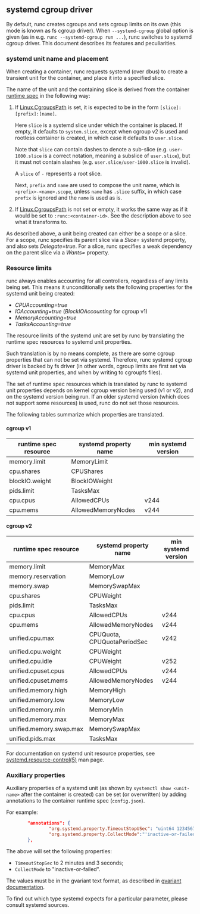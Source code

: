 ## systemd cgroup driver

By default, runc creates cgroups and sets cgroup limits on its own (this mode
is known as fs cgroup driver). When `--systemd-cgroup` global option is given
(as in e.g. `runc --systemd-cgroup run ...`), runc switches to systemd cgroup
driver. This document describes its features and peculiarities.

### systemd unit name and placement

When creating a container, runc requests systemd (over dbus) to create
a transient unit for the container, and place it into a specified slice.

The name of the unit and the containing slice is derived from the container
[runtime spec] in the following way:

1. If [Linux.CgroupsPath] is set, it is expected to be in the form
   `[slice]:[prefix]:[name]`.

   Here `slice` is a systemd slice under which the container is placed.
   If empty, it defaults to `system.slice`, except when cgroup v2 is
   used and rootless container is created, in which case it defaults
   to `user.slice`.

   Note that `slice` can contain dashes to denote a sub-slice
   (e.g. `user-1000.slice` is a correct notation, meaning a subslice
   of `user.slice`), but it must not contain slashes (e.g.
   `user.slice/user-1000.slice` is invalid).

   A `slice` of `-` represents a root slice.

   Next, `prefix` and `name` are used to compose the  unit name, which
   is `<prefix>-<name>.scope`, unless `name` has `.slice` suffix, in
   which case `prefix` is ignored and the `name` is used as is.

2. If [Linux.CgroupsPath] is not set or empty, it works the same way as if it
   would be set to `:runc:<container-id>`. See the description above to see
   what it transforms to.

As described above, a unit being created can either be a scope or a slice.
For a scope, runc specifies its parent slice via a _Slice=_ systemd property,
and also sets _Delegate=true_. For a slice, runc specifies a weak dependency on
the parent slice via a _Wants=_ property.

### Resource limits

runc always enables accounting for all controllers, regardless of any limits
being set. This means it unconditionally sets the following properties for the
systemd unit being created:

 * _CPUAccounting=true_
 * _IOAccounting=true_ (_BlockIOAccounting_ for cgroup v1)
 * _MemoryAccounting=true_
 * _TasksAccounting=true_

The resource limits of the systemd unit are set by runc by translating the
runtime spec resources to systemd unit properties.

Such translation is by no means complete, as there are some cgroup properties
that can not be set via systemd.  Therefore, runc systemd cgroup driver is
backed by fs driver (in other words, cgroup limits are first set via systemd
unit properties, and when by writing to cgroupfs files).

The set of runtime spec resources which is translated by runc to systemd unit
properties depends on kernel cgroup version being used (v1 or v2), and on the
systemd version being run. If an older systemd version (which does not support
some resources) is used, runc do not set those resources.

The following tables summarize which properties are translated.

#### cgroup v1

| runtime spec resource | systemd property name | min systemd version |
|-----------------------|-----------------------|---------------------|
| memory.limit          | MemoryLimit           |                     |
| cpu.shares            | CPUShares             |                     |
| blockIO.weight        | BlockIOWeight         |                     |
| pids.limit            | TasksMax              |                     |
| cpu.cpus              | AllowedCPUs           | v244                |
| cpu.mems              | AllowedMemoryNodes    | v244                |

#### cgroup v2

| runtime spec resource   | systemd property name | min systemd version |
|-------------------------|-----------------------|---------------------|
| memory.limit            | MemoryMax             |                     |
| memory.reservation      | MemoryLow             |                     |
| memory.swap             | MemorySwapMax         |                     |
| cpu.shares              | CPUWeight             |                     |
| pids.limit              | TasksMax              |                     |
| cpu.cpus                | AllowedCPUs           | v244                |
| cpu.mems                | AllowedMemoryNodes    | v244                |
| unified.cpu.max         | CPUQuota, CPUQuotaPeriodSec | v242          |
| unified.cpu.weight      | CPUWeight             |                     |
| unified.cpu.idle        | CPUWeight             | v252                |
| unified.cpuset.cpus     | AllowedCPUs           | v244                |
| unified.cpuset.mems     | AllowedMemoryNodes    | v244                |
| unified.memory.high     | MemoryHigh            |                     |
| unified.memory.low      | MemoryLow             |                     |
| unified.memory.min      | MemoryMin             |                     |
| unified.memory.max      | MemoryMax             |                     |
| unified.memory.swap.max | MemorySwapMax         |                     |
| unified.pids.max        | TasksMax              |                     |

For documentation on systemd unit resource properties, see
[systemd.resource-control(5)] man page.

### Auxiliary properties

Auxiliary properties of a systemd unit (as shown by `systemctl show
<unit-name>` after the container is created) can be set (or overwritten) by
adding annotations to the container runtime spec (`config.json`).

For example:

```json
        "annotations": {
                "org.systemd.property.TimeoutStopUSec": "uint64 123456789",
                "org.systemd.property.CollectMode":"'inactive-or-failed'"
        },
```

The above will set the following properties:

* `TimeoutStopSec` to 2 minutes and 3 seconds;
* `CollectMode` to "inactive-or-failed".

The values must be in the gvariant text format, as described in
[gvariant documentation](https://docs.gtk.org/glib/gvariant-text.html).

To find out which type systemd expects for a particular parameter, please
consult systemd sources.

[runtime spec]: https://github.com/opencontainers/runtime-spec/blob/main/spec.md
[Linux.CgroupsPath]: https://github.com/opencontainers/runtime-spec/blob/main/config-linux.md#cgroups-path
[systemd.resource-control(5)]: https://www.freedesktop.org/software/systemd/man/systemd.resource-control.html
